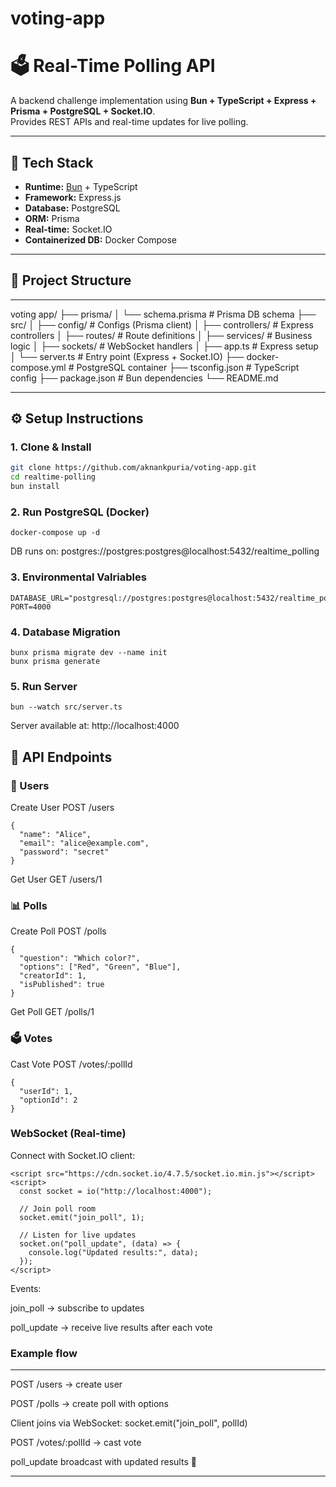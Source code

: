 # voting-app

# 🗳️ Real-Time Polling API

A backend challenge implementation using **Bun + TypeScript + Express + Prisma + PostgreSQL + Socket.IO**.  
Provides REST APIs and real-time updates for live polling.

---

## 🚀 Tech Stack
- **Runtime:** [Bun](https://bun.sh) + TypeScript  
- **Framework:** Express.js  
- **Database:** PostgreSQL  
- **ORM:** Prisma  
- **Real-time:** Socket.IO  
- **Containerized DB:** Docker Compose  

---

## 📂 Project Structure
***
 voting app/
 ├── prisma/
│ └── schema.prisma # Prisma DB schema
├── src/
│ ├── config/ # Configs (Prisma client)
│ ├── controllers/ # Express controllers
│ ├── routes/ # Route definitions
│ ├── services/ # Business logic
│ ├── sockets/ # WebSocket handlers
│ ├── app.ts # Express setup
│ └── server.ts # Entry point (Express + Socket.IO)
├── docker-compose.yml # PostgreSQL container
├── tsconfig.json # TypeScript config
├── package.json # Bun dependencies
└── README.md

***

## ⚙️ Setup Instructions

### 1. Clone & Install
```bash
git clone https://github.com/aknankpuria/voting-app.git
cd realtime-polling
bun install 
```
### 2. Run PostgreSQL (Docker)

```
docker-compose up -d

 ```

DB runs on: postgres://postgres:postgres@localhost:5432/realtime_polling

### 3. Environmental Valriables
```
DATABASE_URL="postgresql://postgres:postgres@localhost:5432/realtime_polling"
PORT=4000
```
### 4. Database Migration 
```
bunx prisma migrate dev --name init
bunx prisma generate
```
### 5. Run Server 
```
bun --watch src/server.ts
```
Server available at: http://localhost:4000

## 📌 API Endpoints

### 👤 Users
Create User
POST /users

```
{
  "name": "Alice",
  "email": "alice@example.com",
  "password": "secret"
}
```


Get User
GET /users/1

### 📊 Polls

Create Poll
POST /polls
```
{
  "question": "Which color?",
  "options": ["Red", "Green", "Blue"],
  "creatorId": 1,
  "isPublished": true
}
```

Get Poll
GET /polls/1

### 🗳️ Votes

Cast Vote
POST /votes/:pollId
```
{
  "userId": 1,
  "optionId": 2
}
```

### WebSocket (Real-time)
Connect with Socket.IO client:

```
<script src="https://cdn.socket.io/4.7.5/socket.io.min.js"></script>
<script>
  const socket = io("http://localhost:4000");

  // Join poll room
  socket.emit("join_poll", 1);

  // Listen for live updates
  socket.on("poll_update", (data) => {
    console.log("Updated results:", data);
  });
</script>
```
Events:

join_poll <pollId> → subscribe to updates

poll_update → receive live results after each vote

### Example flow
***
POST /users → create user

POST /polls → create poll with options

Client joins via WebSocket: socket.emit("join_poll", pollId)

POST /votes/:pollId → cast vote

poll_update broadcast with updated results 🎉
***